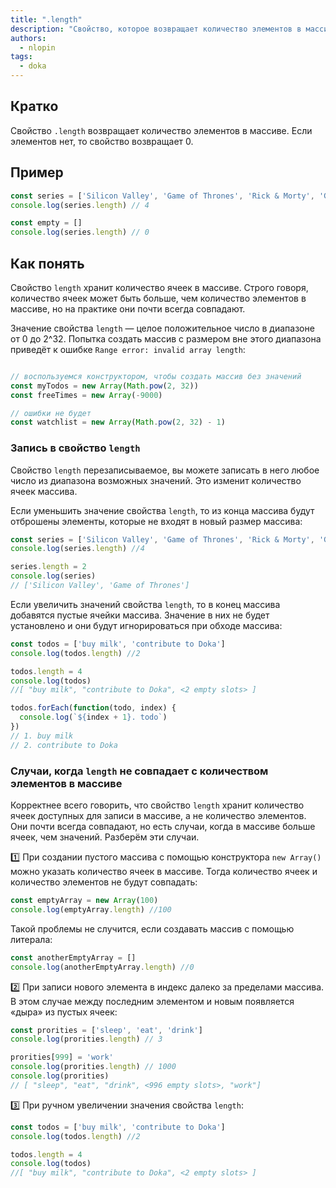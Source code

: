 ```yaml
---
title: ".length"
description: "Свойство, которое возвращает количество элементов в массиве."
authors:
  - nlopin
tags:
  - doka
---
```


## Кратко

Свойство `.length` возвращает количество элементов в массиве. Если элементов нет, то свойство возвращает 0.

## Пример

```js
const series = ['Silicon Valley', 'Game of Thrones', 'Rick & Morty', 'Gravity Falls']
console.log(series.length) // 4

const empty = []
console.log(series.length) // 0
```

## Как понять

Свойство `length` хранит количество ячеек в массиве. Строго говоря, количество ячеек может быть больше, чем количество элементов в массиве, но на практике они почти всегда совпадают.

Значение свойства `length` — целое положительное число в диапазоне от 0 до 2^32. Попытка создать массив с размером вне этого диапазона приведёт к ошибке `Range error: invalid array length`:

```js

// воспользуемся конструктором, чтобы создать массив без значений
const myTodos = new Array(Math.pow(2, 32))
const freeTimes = new Array(-9000)

// ошибки не будет
const watchlist = new Array(Math.pow(2, 32) - 1)
```

### Запись в свойство `length`

Свойство `length` перезаписываемое, вы можете записать в него любое число из диапазона возможных значений. Это изменит количество ячеек массива.

Если уменьшить значение свойства `length`, то из конца массива будут отброшены элементы, которые не входят в новый размер массива:

```js
const series = ['Silicon Valley', 'Game of Thrones', 'Rick & Morty', 'Gravity Falls']
console.log(series.length) //4

series.length = 2
console.log(series)
// ['Silicon Valley', 'Game of Thrones']
```

Если увеличить значений свойства `length`, то в конец массива добавятся пустые ячейки массива. Значение в них не будет установлено и они будут игнорироваться при обходе массива:

```js
const todos = ['buy milk', 'contribute to Doka']
console.log(todos.length) //2

todos.length = 4
console.log(todos)
//[ "buy milk", "contribute to Doka", <2 empty slots> ]

todos.forEach(function(todo, index) {
  console.log(`${index + 1}. todo`)
})
// 1. buy milk
// 2. contribute to Doka
```

### Случаи, когда `length` не совпадает с количеством элементов в массиве

Корректнее всего говорить, что свойство `length` хранит количество ячеек доступных для записи в массиве, а не количество элементов. Они почти всегда совпадают, но есть случаи, когда в массиве больше ячеек, чем значений. Разберём эти случаи.

1️⃣ При создании пустого массива с помощью конструктора `new Array()` можно указать количество ячеек в массиве. Тогда количество ячеек и количество элементов не будут совпадать:

```js
const emptyArray = new Array(100)
console.log(emptyArray.length) //100
```

Такой проблемы не случится, если создавать массив с помощью литерала:

```js
const anotherEmptyArray = []
console.log(anotherEmptyArray.length) //0
```

2️⃣ При записи нового элемента в индекс далеко за пределами массива. В этом случае между последним элементом и новым появляется «дыра» из пустых ячеек:

```js
const prorities = ['sleep', 'eat', 'drink']
console.log(prorities.length) // 3

prorities[999] = 'work'
console.log(prorities.length) // 1000
console.log(prorities)
// [ "sleep", "eat", "drink", <996 empty slots>, "work"]
```

3️⃣ При ручном увеличении значения свойства `length`:

```js
const todos = ['buy milk', 'contribute to Doka']
console.log(todos.length) //2

todos.length = 4
console.log(todos)
//[ "buy milk", "contribute to Doka", <2 empty slots> ]
```
